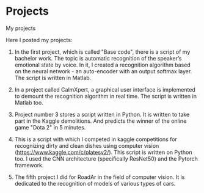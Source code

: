 # Projects
My projects

Here I posted my projects:

1. In the first project, which is called "Base code", there is a script of my bachelor work. The topic is automatic recognition of the speaker’s emotional state by voice. In it, I created a recognition algorithm based on the neural network - an auto-encoder with an output softmax layer. The script is written in Matlab.

2. In a project called CalmXpert, a graphical user interface is implemented to demount the recognition algorithm in real time. The script is written in Matlab too.

3. Project number 3 stores a script written in Python. It is written to take part in the Kaggle demolitions. And predicts the winner of the online game "Dota 2" in 5 minutes.

4. This is a script with which I competed in kaggle competitions for recognizing dirty and clean dishes using computer vision (https://www.kaggle.com/c/platesv2/). This script is written on Python too. I used the CNN architecture (specifically ResNet50) and the Pytorch framework.

5. The fifth project I did for RoadAr in the field of computer vision. It is dedicated to the recognition of models of various types of cars.
